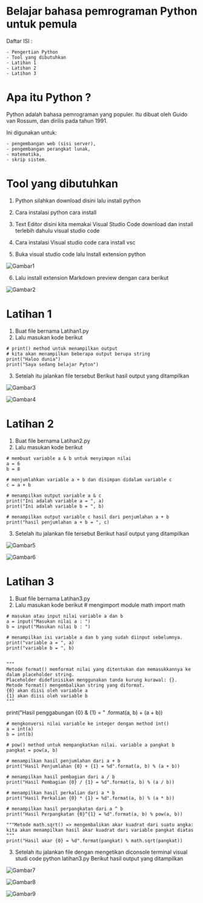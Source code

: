 # Belajar bahasa pemrograman Python untuk pemula
Daftar ISI :

    - Pengertian Python
    - Tool yang dibutuhkan
    - Latihan 1
    - Latihan 2
    - Latihan 3
# Apa itu Python ?
Python adalah bahasa pemrograman yang populer. Itu dibuat oleh Guido van Rossum, dan dirilis pada tahun 1991.

Ini digunakan untuk:

    - pengembangan web (sisi server),
    - pengembangan perangkat lunak,
    - matematika,
    - skrip sistem.

# Tool yang dibutuhkan
1. Python silahkan download disini lalu install python

2. Cara instalasi python cara install

3. Text Editor disini kita memakai Visual Studio Code download dan install terlebih dahulu visual studio code

4. Cara instalasi Visual studio code cara install vsc

5. Buka visual studio code lalu Install extension python

![Gambar1](Gambar1.png)

6. Lalu install extension Markdown preview dengan cara berikut

![Gambar2](Gambar2.png)

# Latihan 1
   1. Buat file bernama Latihan1.py
   2. Lalu masukan kode berikut

    # print() method untuk menampilkan output
    # kita akan menampilkan beberapa output berupa string
    print("Haloo dunia")
    print("Saya sedang belajar Pyton")

   3. Setelah itu jalankan file tersebut Berikut hasil output yang ditampilkan

![Gambar3](Gambar3.png)

![Gambar4](Gambar4.png)

# Latihan 2
   1. Buat file bernama Latihan2.py
   2. Lalu masukan kode berikut

    # membuat variable a & b untuk menyimpan nilai
    a = 6
    b = 8

    # menjumlahkan variable a + b dan disimpan didalam variable c
    c = a + b

    # menampilkan output variable a & c
    print("Ini adalah variable a = ", a)
    print("Ini adalah variable b = ", b)

    # menampilkan output variable c hasil dari penjumlahan a + b
    print("hasil penjumlahan a + b = ", c)


   3. Setelah itu jalankan file tersebut Berikut hasil output yang ditampilkan

![Gambar5](Gambar5.png)

![Gambar6](Gambar6.png)

# Latihan 3
   1. Buat file bernama Latihan3.py
   2. Lalu masukan kode berikut
    # mengimport module math
    import math

    # masukan atau input nilai variable a dan b
    a = input("Masukan nilai a : ")
    b = input("Masukan nilai b : ")

    # menampilkan isi variable a dan b yang sudah diinput sebelumnya.
    print("variable a = ", a)
    print("variable b = ", b)


    """
    Metode format() memformat nilai yang ditentukan dan memasukkannya ke dalam placeholder string.
    Placeholder didefinisikan menggunakan tanda kurung kurawal: {}.
    Metode format() mengembalikan string yang diformat.
    {0} akan diisi oleh variable a
    {1} akan diisi oleh variable b
    """
print("Hasil penggabungan {0} & {1} = " .format(a, b) + (a + b))

    # mengkonversi nilai variable ke integer dengan method int()
    a = int(a)
    b = int(b)

    # pow() method untuk mempangkatkan nilai. variable a pangkat b
    pangkat = pow(a, b)

    # menampilkan hasil penjumlahan dari a + b
    print("Hasil Penjumlahan {0} + {1} = %d".format(a, b) % (a + b))

    # menampilkan hasil pembagian dari a / b
    print("Hasil Pembagian {0} / {1} = %d".format(a, b) % (a / b))

    # menampilkan hasil perkalian dari a * b
    print("Hasil Perkalian {0} * {1} = %d".format(a, b) % (a * b))

    # menampilkan hasil perpangkatan dari a ^ b
    print("Hasil Perpangkatan {0}^{1} = %d".format(a, b) % pow(a, b))

    """Metode math.sqrt() => mengembalikan akar kuadrat dari suatu angka:
    kita akan menampilkan hasil akar kuadrat dari variable pangkat diatas
    """
    print("Hasil akar {0} = %d".format(pangkat) % math.sqrt(pangkat))

   3. Setelah itu jalankan file dengan mengetikan diconsole terminal visual studi code python latihan3.py Berikut hasil output yang ditampilkan

![Gambar7](Gambar7.png)


![Gambar8](Gambar8.png)


![Gambar9](Gambar9.png)




